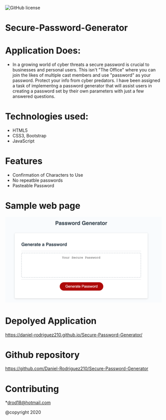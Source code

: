 ![GitHub license](https://img.shields.io/badge/license-MIT-orange.svg)    

# Secure-Password-Generator

# Application Does:
* In a growing world of cyber threats a secure password is crucial to businesses and personal users. This isn't "The Office" where you can join the likes of multiple cast members and use "password" as your password. Protect your info from cyber predators. I have been assigned a task of implementng a password generator that will assist users in creating a password set by their own parameters with just a few answered questions.

# Technologies used:
* HTML5
* CSS3, Bootstrap
* JavaScript

# Features
* Confirmation of Characters to Use
* No repeatble passwords
* Pasteable Password



# Sample web page
<img src="2SS.png" alt="Password Generator">



 
 
# Depolyed Application
 https://daniel-rodriguez210.github.io/Secure-Password-Generator/



# Github repository
 https://github.com/Daniel-Rodriguez210/Secure-Password-Generator



# Contributing
 *drod18@hotmail.com
 

@copyright 2020
